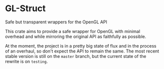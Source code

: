 
# GL-Struct

Safe but transparent wrappers for the OpenGL API

This crate aims to provide a safe wrapper for OpenGL with minimal overhead
and while mirroring the original API as faithfully as possible.

At the moment, the project is in a pretty big state of flux and in the process
of an overhaul, so don't expect the API to remain the same. The most recent
stable version is still on the `master` branch, but the current state of the
rewrite is on `testing`.

